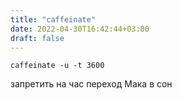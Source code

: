 ```yaml
---
title: "caffeinate"
date: 2022-04-30T16:42:44+03:00
draft: false
---
```


`caffeinate -u -t 3600` 

запретить на час переход Мака в сон
